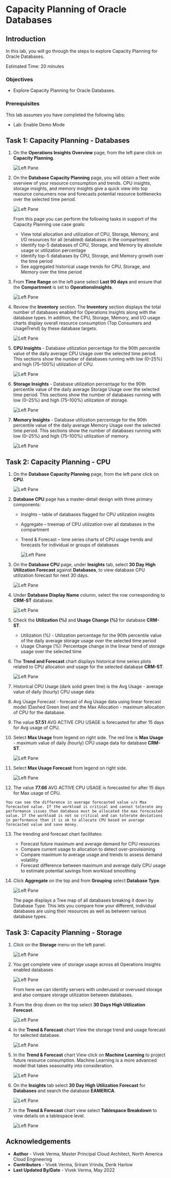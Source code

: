 # Capacity Planning of Oracle Databases

## Introduction

In this lab, you will go through the steps to explore Capacity Planning for Oracle Databases.

Estimated Time: 20 minutes

### Objectives

-   Explore Capacity Planning for Oracle Databases.

### Prerequisites

This lab assumes you have completed the following labs:
* Lab: Enable Demo Mode

## Task 1: Capacity Planning - Databases

1.  On the **Operations Insights Overview** page, from the left pane click on **Capacity Planning**.

      ![Left Pane](./images/capacity-planning.png " ")

2.  On the **Database Capacity Planning** page, you will obtain a fleet wide overview of your resource consumption and trends.  CPU insights, storage insights, and memory insights give a quick view into top resource consumers now and forecasts potential resource bottlenecks over the selected time period.

      ![Left Pane](./images/database-capacity-planning.png " ")

    From this page you can perform the following tasks in support of the Capacity Planning use case goals:

    * View total allocation and utilization of CPU, Storage, Memory, and I/O resources for all (enabled) databases in the compartment
    * Identify top-5 databases of CPU, Storage, and Memory by absolute usage or utilization percentage
    * Identify top-5 databases by CPU, Storage, and Memory growth over the time period
    * See aggregated historical usage trends for CPU, Storage, and Memory over the time period

3.  From **Time Range** on the left pane select **Last 90 days** and ensure that the **Compartment** is set to **OperationsInsights**.

      ![Left Pane](./images/time-range.png " ")

4.  Review the **Inventory** section. The **Inventory** section displays the total number of databases enabled for Operations Insights along with the database types. In addition, the CPU, Storage, Memory, and I/O usage charts display overall resource consumption (Top Consumers and UsageTrend) by these database targets.

      ![Left Pane](./images/inventory.png " ")

5.  **CPU Insights** - Database utilization percentage for the 90th percentile value of the daily average CPU Usage over the selected time period. This sections show the number of databases running with low (0–25%) and high (75–100%) utilization of CPU.

      ![Left Pane](./images/cpu-insights.png " ")

6.  **Storage Insights** - Database utilization percentage for the 90th percentile value of the daily average Storage Usage over the selected time period.  This sections show the number of databases running with low (0–25%) and high (75–100%) utilization of storage.

      ![Left Pane](./images/storage-insights.png " ")

7.  **Memory Insights** - Database utilization percentage for the 90th percentile value of the daily average Memory Usage over the selected time period.  This sections show the number of databases running with low (0–25%) and high (75–100%) utilization of memory.

      ![Left Pane](./images/memory-insights.png " ")

## Task 2: Capacity Planning - CPU

1.  On the **Database Capacity Planning** page, from the left pane click on **CPU**.

      ![Left Pane](./images/database-cpu.png " ")

2.  **Database CPU** page has a master-detail design with three primary components:

    * Insights – table of databases flagged for CPU utilization insights
    * Aggregate – treemap of CPU utilization over all databases in the compartment
    * Trend & Forecast – time series charts of CPU usage trends and forecasts for individual or groups of databases

      ![Left Pane](./images/database-cpu1.png " ")

3.  On the **Database CPU** page, under **Insights** tab, select **30 Day High Utilization Forecast** against **Databases**, to view database CPU utilization forecast for next 30 days.

      ![Left Pane](./images/utilization-forecast.png " ")

4.  Under **Database Display Name** column, select the row corresponding to **CRM-ST** database.

      ![Left Pane](./images/crm-st-database.png " ")

5.  Check the **Utilization (%)** and **Usage Change (%)** for database **CRM-ST**.
    
    * Utilization (%) -  Utilization percentage for the 90th percentile value of the daily average storage usage over the selected time period
    * Usage Change (%): Percentage change in the linear trend of storage usage over the selected time

6.  The **Trend and Forecast** chart displays historical time series plots related to CPU allocation and usage for the selected database **CRM-ST**.

      ![Left Pane](./images/trend-and-forecast.png " ")

7.  Historical CPU Usage (dark solid green line) is the Avg Usage - average value of daily (hourly) CPU usage data

8.  Avg Usage Forecast - forecast of Avg Usage data using linear forecast model (Dashed Green line) and the Max Allocation - maximum allocation of CPU for the database.

9.  The value **57.51** AVG ACTIVE CPU USAGE is forecasted for after 15 days for Avg usage of CPU.

10.  Select **Max Usage** from legend on right side. The red line is **Max Usage** - maximum value of daily (hourly) CPU usage data for database **CRM-ST**.

      ![Left Pane](./images/max-usage-cpu.png " ")

11.  Select **Max Usage Forecast** from legend on right side.

      ![Left Pane](./images/max-usage-forecast.png " ")

12.  The value **77.66** AVG ACTIVE CPU USAGE is forecasted for after 15 days for Max usage of CPU.

    You can see the difference in average forecasted value v/s Max forecasted value. If the workload is critical and cannot tolerate any performance issues than database must be allocated the max forecasted value. If the workload is not so critical and can tolerate deviations in performance than it is ok to allocate CPU based on average forecasted value and save money.

13.  The trending and forecast chart facilitates:

     * Forecast future maximum and average demand for CPU resources
     * Compare current usage to allocation to detect over-provisioning
     * Compare maximum to average usage and trends to assess demand volatility
     * Forecast difference between maximum and average daily CPU usage to estimate potential savings from workload smoothing

14.  Click **Aggregate** on the top and from **Grouping** select **Database Type**.

      ![Left Pane](./images/aggregate-database.png " ")

     The page displays a Tree map of all databases breaking it down by Database Type. This lets you compare how your different, individual databases are using their resources as well as between various database types.

## Task 3: Capacity Planning - Storage

1.  Click on the **Storage** menu on the left panel.

      ![Left Pane](./images/storage-menu.png " ")

2.  You get complete view of storage usage across all Operations Insights enabled databases

      ![Left Pane](./images/database-storage.png " ")

    From here we can identify servers with underused or overused storage and also compare storage utilization between databases.

3.  From the drop down on the top select **30 Days High Utilization Forecast**.

      ![Left Pane](./images/storage-utilization-forecast.png " ")

4.  In the **Trend & Forecast** chart View the storage trend and usage forecast for selected database.

      ![Left Pane](./images/storage-trend-forecast.png " ")

5.  In the **Trend & Forecast** chart View click on **Machine Learning** to project future resource consumption. Machine Learning is a more advanced model that takes seasonality into consideration.

      ![Left Pane](./images/storage-trend-forecast-ml.png " ")

6.  On the **Insights** tab select **30 Day High Utilization Forecast** for **Databases** and search the database **EAMERICA**.

      ![Left Pane](./images/storage-eamerica.png " ")

7.  In the **Trend & Forecast** chart view select **Tablespace Breakdown** to view details on a tablespace level.

      ![Left Pane](./images/storage-eamerica-tablespace.png " ")

## Acknowledgements

- **Author** - Vivek Verma, Master Principal Cloud Architect, North America Cloud Engineering
- **Contributors** - Vivek Verma, Sriram Vrinda, Derik Harlow
- **Last Updated By/Date** - Vivek Verma, May 2022